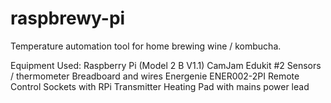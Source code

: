 # raspbrewy-pi

Temperature automation tool for home brewing wine / kombucha.

Equipment Used:
Raspberry Pi (Model 2 B V1.1)
CamJam Edukit #2 Sensors / thermometer
Breadboard and wires
Energenie ENER002-2PI Remote Control Sockets with RPi Transmitter
Heating Pad with mains power lead